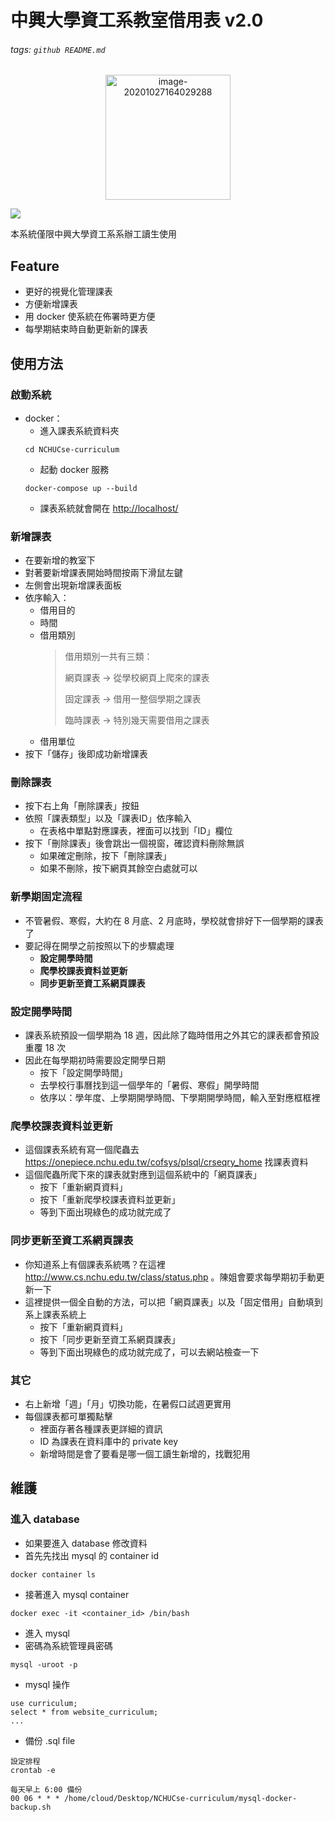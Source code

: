 中興大學資工系教室借用表 v2.0
===
###### tags: `github README.md`

<p align="center">
<img src="https://i.imgur.com/hRdt4iV.png" alt="image-20201027164029288" width="200" />
</p>

![](https://i.imgur.com/dJOLuJY.png)


本系統僅限中興大學資工系系辦工讀生使用

## Feature
* 更好的視覺化管理課表
* 方便新增課表
* 用 docker 使系統在佈署時更方便
* 每學期結束時自動更新新的課表

## 使用方法
### 啟動系統
* docker：
    * 進入課表系統資料夾
    ```
    cd NCHUCse-curriculum
    ```
    * 起動 docker 服務
    ```
    docker-compose up --build
    ```
    * 課表系統就會開在 [http://localhost/](http://localhost/)

### 新增課表
* 在要新增的教室下
* 對著要新增課表開始時間按兩下滑鼠左鍵
* 左側會出現新增課表面板
* 依序輸入：
    * 借用目的
    * 時間
    * 借用類別
        > 借用類別一共有三類：
        > 
        > 網頁課表 -> 從學校網頁上爬來的課表
        > 
        > 固定課表 -> 借用一整個學期之課表
        > 
        > 臨時課表 -> 特別幾天需要借用之課表
    * 借用單位
* 按下「儲存」後即成功新增課表
### 刪除課表
* 按下右上角「刪除課表」按鈕
* 依照「課表類型」以及「課表ID」依序輸入
    * 在表格中單點對應課表，裡面可以找到「ID」欄位
* 按下「刪除課表」後會跳出一個視窗，確認資料刪除無誤
    * 如果確定刪除，按下「刪除課表」
    * 如果不刪除，按下網頁其餘空白處就可以

### 新學期固定流程
* 不管暑假、寒假，大約在 8 月底、2 月底時，學校就會排好下一個學期的課表了
* 要記得在開學之前按照以下的步驟處理
    * **設定開學時間**
    * **爬學校課表資料並更新**
    * **同步更新至資工系網頁課表**

### 設定開學時間
* 課表系統預設一個學期為 18 週，因此除了臨時借用之外其它的課表都會預設重覆 18 次
* 因此在每學期初時需要設定開學日期
    * 按下「設定開學時間」
    * 去學校行事曆找到這一個學年的「暑假、寒假」開學時間
    * 依序以：學年度、上學期開學時間、下學期開學時間，輸入至對應框框裡

### 爬學校課表資料並更新
* 這個課表系統有寫一個爬蟲去 https://onepiece.nchu.edu.tw/cofsys/plsql/crseqry_home 找課表資料
* 這個爬蟲所爬下來的課表就對應到這個系統中的「網頁課表」
    * 按下「重新網頁資料」
    * 按下「重新爬學校課表資料並更新」
    * 等到下面出現綠色的成功就完成了

### 同步更新至資工系網頁課表
* 你知道系上有個課表系統嗎？在這裡 http://www.cs.nchu.edu.tw/class/status.php 。陳姐會要求每學期初手動更新一下
* 這裡提供一個全自動的方法，可以把「網頁課表」以及「固定借用」自動填到系上課表系統上
    * 按下「重新網頁資料」
    * 按下「同步更新至資工系網頁課表」
    * 等到下面出現綠色的成功就完成了，可以去網站檢查一下

### 其它
* 右上新增「週」「月」切換功能，在暑假口試週更實用
* 每個課表都可單獨點擊
    * 裡面存著各種課表更詳細的資訊
    * ID 為課表在資料庫中的 private key
    * 新增時間是會了要看是哪一個工讀生新增的，找戰犯用

## 維護
### 進入 database
* 如果要進入 database 修改資料
* 首先先找出 mysql 的 container id
```
docker container ls
```
* 接著進入 mysql container
```
docker exec -it <container_id> /bin/bash
```
* 進入 mysql
* 密碼為系統管理員密碼
```
mysql -uroot -p
```
* mysql 操作
```
use curriculum;
select * from website_curriculum;
...
```
* 備份 .sql file
```
設定排程
crontab -e
```
```
每天早上 6:00 備份
00 06 * * * /home/cloud/Desktop/NCHUCse-curriculum/mysql-docker-backup.sh
```


